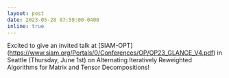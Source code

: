 ```yaml
---
layout: post
date: 2023-05-28 07:59:00-0400
inline: true
---
```


Excited to give an invited talk at  [SIAM-OPT] (https://www.siam.org/Portals/0/Conferences/OP/OP23_GLANCE_V4.pdf) in Seattle (Thursday, June 1st) on Alternating Iteratively Reweighted Algorithms for Matrix and Tensor Decompositions! 
